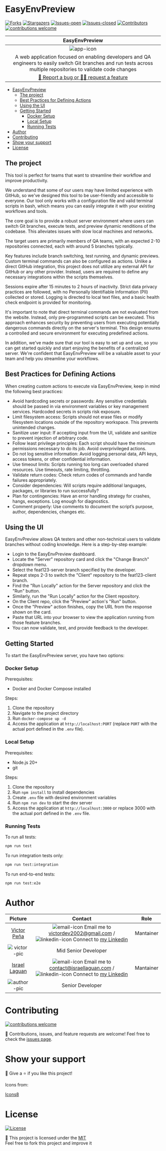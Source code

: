 # EasyEnvPreview

<!-- PROJECT SHIELDS -->
[![Forks][forks-shield]][forks-url]
[![Stargazers][stars-shield]][stars-url]
[![Issues-open][issues-open-shield]][issues-url]
[![Issues-closed][issues-closed-shield]][issues-url]
[![Contributors][contributors-shield]][contributors-url]
[![contributions welcome][contributions-welcome]][issues-url]

<!-- PROJECT LOGO -->

|                                              EasyEnvPreview                                              |
| :------------------------------------------------------------------------------------------------------: |
|                                              ![app-icon][]                                               |
| A web application focused on enabling developers and QA engineers to easily switch Git branches and run tests across multiple repositories to validate code changes |
|                          [🐞 Report a bug or 🙋‍♂️ request a feature][issues-url]                           |

- [EasyEnvPreview](#easyenvpreview)
  - [The project](#the-project)
  - [Best Practices for Defining Actions](#best-practices-for-defining-actions)
  - [Using the UI](#using-the-ui)
  - [Getting Started](#getting-started)
    - [Docker Setup](#docker-setup)
    - [Local Setup](#local-setup)
    - [Running Tests](#running-tests)
- [Author](#author)
- [Contributing](#contributing)
- [Show your support](#show-your-support)
- [License](#license)

## The project

This tool is perfect for teams that want to streamline their workflow and improve productivity.

We understand that some of our users may have limited experience with GitHub, so we've designed this tool to be user-friendly and accessible to everyone. Our tool only works with a configuration file and valid terminal scripts in bash, which means you can easily integrate it with your existing workflows and tools.

The core goal is to provide a robust server environment where users can switch Git branches, execute tests, and preview dynamic renditions of the codebase. This alleviates issues with slow local machines and networks.

The target users are primarily members of QA teams, with an expected 2-10 repositories connected, each with around 5 branches typically.

Key features include branch switching, test running, and dynamic previews. Custom terminal commands can also be configured as actions. Unlike a direct GitHub integration, this project does not utilize any external API for GitHub or any other provider. Instead, users are required to define any necessary integrations within the scripts themselves.

Sessions expire after 15 minutes to 2 hours of inactivity. Strict data privacy practices are followed, with no Personally Identifiable Information (PII) collected or stored. Logging is directed to local text files, and a basic health check endpoint is provided for monitoring.

It's important to note that direct terminal commands are not evaluated from the website. Instead, only pre-programmed scripts can be executed. This approach enhances security by preventing users from executing potentially dangerous commands directly on the server's terminal. This design ensures a controlled and secure environment for executing predefined actions.

In addition, we've made sure that our tool is easy to set up and use, so you can get started quickly and start enjoying the benefits of a centralized server. We're confident that EasyEnvPreview will be a valuable asset to your team and help you streamline your workflows.

## Best Practices for Defining Actions

When creating custom actions to execute via EasyEnvPreview, keep in mind the following best practices:

- Avoid hardcoding secrets or passwords: Any sensitive credentials should be passed in via environment variables or key management services. Hardcoded secrets in scripts risk exposure.
- Limit filesystem access: Scripts should not erase files or modify filesystem locations outside of the repository workspace. This prevents unintended changes.
- Sanitize user input: If accepting input from the UI, validate and sanitize to prevent injection of arbitrary code.
- Follow least privilege principles: Each script should have the minimum permissions necessary to do its job. Avoid overprivileged actions.
- Do not log sensitive information: Avoid logging personal data, API keys, access tokens, or other confidential information.
- Use timeout limits: Scripts running too long can overloaded shared resources. Use timeouts, rate limiting, throttling.
- Validate return codes: Check return codes of commands and handle failures appropriately.
- Consider dependencies: Will scripts require additional languages, packages, or libraries to run successfully?
- Plan for contingencies: Have an error handling strategy for crashes, hangs, exceptions. Log enough for diagnostics.
- Comment properly: Use comments to document the script’s purpose, author, dependencies, changes etc.

## Using the UI

EasyEnvPreview allows QA testers and other non-technical users to validate branches without coding knowledge. Here is a step-by-step example:

- Login to the EasyEnvPreview dashboard.
- Locate the "Server" repository card and click the "Change Branch" dropdown menu.
- Select the feat123-server branch specified by the developer.
- Repeat steps 2-3 to switch the "Client" repository to the feat123-client branch.
- Find the "Run Locally" action for the Server repository and click the "Run" button.
- Similarly, run the "Run Locally" action for the Client repository.
- On the Client repo, click the "Preview" action's "Run" button.
- Once the "Preview" action finishes, copy the URL from the response shown on the card.
- Paste that URL into your browser to view the application running from those feature branches.
- You can now validate, test, and provide feedback to the developer.

## Getting Started

To start the EasyEnvPreview server, you have two options:

### Docker Setup

Prerequisites:

- Docker and Docker Compose installed

Steps:

1. Clone the repository 
2. Navigate to the project directory
3. Run `docker-compose up -d`
4. Access the application at `http://localhost:PORT` (replace `PORT` with the actual port defined in the `.env` file).

### Local Setup 

Prerequisites:

- Node.js 20+ 
- git

Steps:

1. Clone the repository
2. Run `npm install` to install dependencies 
3. Create `.env` file with desired environment variables
4. Run `npm run dev` to start the dev server
5. Access the application at `http://localhost:3000` or replace 3000 with the actual port defined in the `.env` file.

### Running Tests

To run all tests:

```bash
npm run test
```

To run integration tests only:

```bash 
npm run test:integration
```

To run end-to-end tests:

```
npm run test:e2e
```

# Author

|              Picture               |                                                               Contact                                                               | Role |
| :--------------------------------: | :---------------------------------------------------------------------------------------------------------------------------------: | ---- |
|    [Victor Peña][victor-github]    | ![email-icon][] Email me to [victordev2002@gmail.com][victor-email] / ![linkedin-icon][] Connect to [my Linkedin][victor-linkedin]  |  Mantainer
|          ![victor-pic][]           |                                                 Mid Senior Developer                                                 |
|   [Israel Laguan][author-github]   | ![email-icon][] Email me to [contact@israellaguan.com][author-email] / ![linkedin-icon][] Connect to [my Linkedin][author-linkedin] | Mantainer
|          ![author-pic][]           |                                                  Senior Developer                                                  |

# Contributing

[![contributions welcome][contributions-welcome]][issues-url]

🤝 Contributions, issues, and feature requests are welcome! Feel free to check the [issues page][issues-url].

# Show your support

🤗 Give a ⭐️ if you like this project!

Icons from:

<a href="https://icons8.com/icon/13917/full-image">Icons8</a>

# License

[![License][badge-license]](http://badges.mit-license.org)

📝 This project is licensed under the [MIT](LICENSE)\
Feel free to fork this project and improve it

<!-- MARKDOWN LINKS & IMAGES -->
[contributors-shield]: https://img.shields.io/github/contributors/TeamNovaSoft/qa-exposed-server?style=for-the-badge
[contributors-url]: https://github.com/TeamNovaSoft/qa-exposed-server/graphs/contributors
[forks-shield]: https://img.shields.io/github/forks/TeamNovaSoft/qa-exposed-server?style=for-the-badge
[forks-url]: https://github.com/TeamNovaSoft/qa-exposed-server/network/members
[stars-shield]: https://img.shields.io/github/stars/TeamNovaSoft/qa-exposed-server?style=for-the-badge
[stars-url]: https://github.com/TeamNovaSoft/qa-exposed-server/stargazers
[issues-open-shield]: https://img.shields.io/github/issues/TeamNovaSoft/qa-exposed-server?style=for-the-badge
[issues-url]: https://github.com/TeamNovaSoft/qa-exposed-server/issues
[issues-closed-shield]: https://img.shields.io/github/issues-closed/TeamNovaSoft/qa-exposed-server?style=for-the-badge
[contributions-welcome]: https://img.shields.io/badge/contributions-welcome-brightgreen.svg?style=for-the-badge
[badge-license]: https://img.shields.io/:license-mit-blue.svg?style=for-the-badge
[app-icon]: https://img.icons8.com/external-yogi-aprelliyanto-outline-color-yogi-aprelliyanto/32/external-preview-image-coding-and-programming-yogi-aprelliyanto-outline-color-yogi-aprelliyanto.png
[author-pic]: https://avatars2.githubusercontent.com/u/36519478?s=460&v=4
[author-github]: https://israel-laguan.github.io
[author-linkedin]: https://www.linkedin.com/in/israellaguan
[author-email]: mailto:contact@israellaguan.com
[linkedin-icon]: https://img.icons8.com/color/20/000000/linkedin.png
[email-icon]: https://img.icons8.com/color/20/000000/message-squared.png
[app-icon]: docs/icon.png
[victor-github]: https://github.com/Katsu08
[victor-pic]: https://avatars.githubusercontent.com/u/66505715?v=4
[victor-email]: mailto:victordev2002@gmail.com
[victor-linkedin]: https://www.linkedin.com/in/v%C3%ADctor-pe%C3%B1a-348a3918a/
